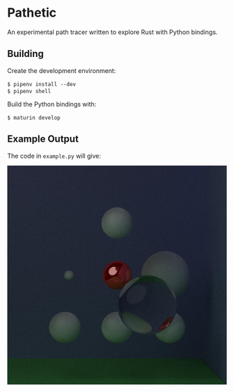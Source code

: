 # Pathetic

An experimental path tracer written to explore Rust with Python bindings.

## Building

Create the development environment:
```console
$ pipenv install --dev
$ pipenv shell
```

Build the Python bindings with:
```console
$ maturin develop
```

## Example Output

The code in `example.py` will give:

![A rendered scene with spheres](example.jpg)
